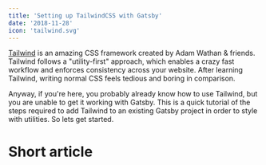 ```yaml
---
title: 'Setting up TailwindCSS with Gatsby'
date: '2018-11-28'
icon: 'tailwind.svg'
---
```


[Tailwind](https://tailwindcss.com/) is an amazing CSS framework created by Adam Wathan & friends. Tailwind follows a "utility-first" approach, which enables a crazy fast workflow and enforces consistency across your website. After learning Tailwind, writing normal CSS feels tedious and boring in comparison.

Anyway, if you're here, you probably already know how to use Tailwind, but you are unable to get it working with Gatsby. This is a quick tutorial of the steps required to add Tailwind to an existing Gatsby project in order to style with utilities. So lets get started.

# Short article
